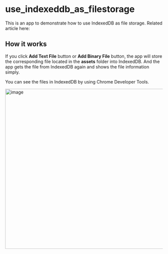 # use_indexeddb_as_filestorage

This is an app to demonstrate how to use IndexedDB as file storage.
Related article here:

## How it works
If you click **Add Text File** button or **Add Binary File** button, the app will store the corresponding file located in the **assets** folder into IndexedDB. And the app gets the file from IndexedDB again and shows the file information simply. 

You can see the files in  IndexedDB by using Chrome Developer Tools.

<img width="512" alt="image" src="https://user-images.githubusercontent.com/82203087/122499833-8e54e980-d02c-11eb-8bd6-3b3cec6ca72b.png">
